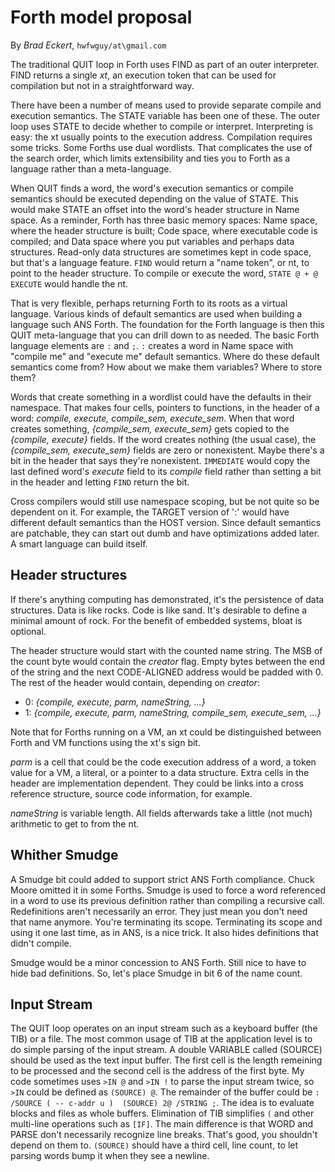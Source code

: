 # Forth model proposal

By *Brad Eckert*, `hwfwguy/at\gmail.com`

The traditional QUIT loop in Forth uses FIND as part of an outer interpreter. FIND returns a single *xt*, an execution token that can be used for compilation but not in a straightforward way.

There have been a number of means used to provide separate compile and execution semantics. The STATE variable has been one of these.
The outer loop uses STATE to decide whether to compile or interpret. Interpreting is easy: the xt usually points to the execution address. Compilation requires some tricks. Some Forths use dual wordlists. That complicates the use of the search order, which limits extensibility and ties you to Forth as a language rather than a meta-language.

When QUIT finds a word, the word's execution semantics or compile semantics should be executed depending on the value of STATE. 
This would make STATE an offset into the word's header structure in Name space. As a reminder, Forth has three basic memory spaces: Name space, where the header structure is built; Code space, where executable code is compiled; and Data space where you put variables and perhaps data structures. Read-only data structures are sometimes kept in code space, but that's a language feature. `FIND` would return a "name token", or nt, to point to the header structure. To compile or execute the word, `STATE @ + @ EXECUTE` would handle the nt. 

That is very flexible, perhaps returning Forth to its roots as a virtual language. Various kinds of default semantics are used when building a language such ANS Forth. The foundation for the Forth language is then this QUIT meta-language that you can drill down to as needed. The basic Forth language elements are `:` and `;`. `:` creates a word in Name space with "compile me" and "execute me" default semantics. Where do these default semantics come from? How about we make them variables? Where to store them?

Words that create something in a wordlist could have the defaults in their namespace. That makes four cells, pointers to functions, in the header of a word: *compile, execute, compile_sem, execute_sem*. When that word creates something, *{compile_sem, execute_sem}* gets copied to the *{compile, execute}* fields. If the word creates nothing (the usual case), the *{compile_sem, execute_sem}* fields are zero or nonexistent. Maybe there's a bit in the header that says they're nonexistent. `IMMEDIATE` would copy the last defined word's *execute* field to its *compile* field rather than setting a bit in the header and letting `FIND` return the bit.

Cross compilers would still use namespace scoping, but be not quite so be dependent on it. For example, the TARGET version of ':' would have different default semantics than the HOST version. Since default semantics are patchable, they can start out dumb and have optimizations added later. A smart language can build itself.

## Header structures

If there's anything computing has demonstrated, it's the persistence of data structures. Data is like rocks. Code is like sand. It's desirable to define a minimal amount of rock. For the benefit of embedded systems, bloat is optional.

The header structure would start with the counted name string. The MSB of the count byte would contain the *creator* flag. Empty bytes between the end of the string and the next CODE-ALIGNED address would be padded with 0. The rest of the header would contain, depending on *creator*:

- 0: *{compile, execute, parm, nameString, ...}* 
- 1: *{compile, execute, parm, nameString, compile_sem, execute_sem, ...}* 

Note that for Forths running on a VM, an xt could be distinguished between Forth and VM functions using the xt's sign bit.

*parm* is a cell that could be the code execution address of a word, a token value for a VM, a literal, or a pointer to a data structure. Extra cells in the header are implementation dependent. They could be links into a cross reference structure, source code information, for example.

*nameString* is variable length. All fields afterwards take a little (not much) arithmetic to get to from the nt.

## Whither Smudge

A Smudge bit could added to support strict ANS Forth compliance. Chuck Moore omitted it in some Forths. Smudge is used to force a word referenced in a word to use its previous definition rather than compiling a recursive call. Redefinitions aren't necessarily an error. They just mean you don't need that name anymore. You're terminating its scope. Terminating its scope and using it one last time, as in ANS, is a nice trick. It also hides definitions that didn't compile. 

Smudge would be a minor concession to ANS Forth. Still nice to have to hide bad definitions. So, let's place Smudge in bit 6 of the name count.

## Input Stream

The QUIT loop operates on an input stream such as a keyboard buffer (the TIB) or a file. The most common usage of TIB at the application level is to do simple parsing of the input stream. A double VARIABLE called (SOURCE) should be used as the text input buffer. The first cell is the length remeining to be processed and the second cell is the address of the first byte. My code sometimes uses `>IN @` and `>IN !` to parse the input stream twice, so `>IN` could be defined as `(SOURCE) @`. The remainder of the buffer could be `: /SOURCE ( -- c-addr u )  (SOURCE) 2@ /STRING ;`. The idea is to evaluate blocks and files as whole buffers. Elimination of TIB simplifies `(` and other multi-line operations such as `[IF]`. The main difference is that WORD and PARSE don't necessarily recognize line breaks. That's good, you shouldn't depend on them to. `(SOURCE)` should have a third cell, line count, to let parsing words bump it when they see a newline.



